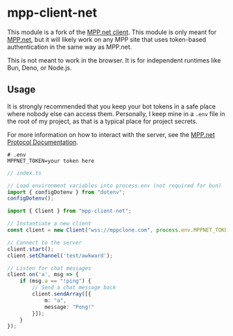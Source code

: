 # mpp-client-net

This module is a fork of the [MPP.net client](https://github.com/mppnet/frontend). This module is only meant for [MPP.net](https://multiplayerpiano.net), but it will likely work on any MPP site that uses token-based authentication in the same way as MPP.net.

This is not meant to work in the browser. It is for independent runtimes like Bun, Deno, or Node.js.

## Usage

It is strongly recommended that you keep your bot tokens in a safe place where nobody else can access them.
Personally, I keep mine in a `.env` file in the root of my project, as that is a typical place for project secrets.

For more information on how to interact with the server, see the [MPP.net Protocol Documentation](https://github.com/mppnet/frontend/blob/main/docs/protocol.md).

```env
# .env
MPPNET_TOKEN=your token here
```

```ts
// index.ts

// Load environment variables into process.env (not required for bun)
import { configDotenv } from "dotenv";
configDotenv();

import { Client } from "mpp-client-net";

// Instantiate a new client
const client = new Client("wss://mppclone.com", process.env.MPPNET_TOKEN);

// Connect to the server
client.start();
client.setChannel('test/awkward');

// Listen for chat messages
client.on('a', msg => {
    if (msg.a == "!ping") {
        // Send a chat message back
        client.sendArray([{
            m: "a",
            message: "Pong!"
        }]);
    }
});
```
